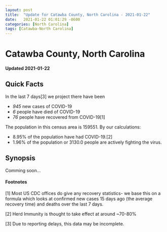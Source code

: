 ```yaml
---
layout: post
title:  "Update for Catawba County, North Carolina - 2021-01-22"
date:   2021-01-22 01:01:29 -0600
categories: [North Carolina]
tags: [Catawba-North Carolina]
---
```


# Catawba County, North Carolina
#### Updated 2021-01-22

## Quick Facts

In the last 7 days[3] we project there have been
- *945* new cases of COVID-19
- *6* people have died of COVID-19
- *76* people have recovered from COVID-19[1]

The population in this census area is 159551. By our calculations:
- 8.95% of the population have had COVID-19.[2]
- 1.96% of the population or 3130.0 people are actively fighting the virus.

## Synopsis

Comming soon...


#### Footnotes

[1] Most US CDC offices do give any recovery statistics- we base this on a formula which looks at confirmed new cases
15 days ago (the average recovery time) and deaths over the last 7 days.

[2] Herd Immunity is thought to take effect at around ~70-80%

[3] Due to reporting delays, this data may be incomplete.
 
    